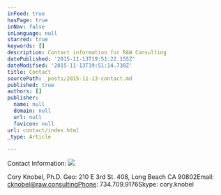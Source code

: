 ```yaml
---
inFeed: true
hasPage: true
inNav: false
inLanguage: null
starred: true
keywords: []
description: Contact information for RAW Consulting
datePublished: '2015-11-13T19:51:22.155Z'
dateModified: '2015-11-13T19:51:14.738Z'
title: Contact
sourcePath: _posts/2015-11-13-contact.md
published: true
authors: []
publisher:
  name: null
  domain: null
  url: null
  favicon: null
url: contact/index.html
_type: Article

---
```

Contact Information:
![](https://the-grid-user-content.s3-us-west-2.amazonaws.com/de5824df-8d50-47d9-a7a2-40d43362d89e.jpg)

Cory Knobel, Ph.D. Geo:        210 E 3rd St. 408, Long Beach CA 90802Email:    cknobel@raw.consultingPhone:   734.709.9176Skype:   cory.knobel